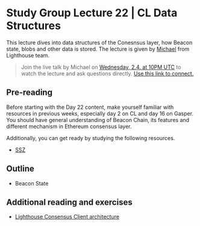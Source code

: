 # Study Group Lecture 22 | CL Data Structures

This lecture dives into data structures of the Conesnsus layer, how Beacon state, blobs and other data is stored. The lecture is given by [Michael](https://github.com/michaelsproul/) from Lighthouse team.

> Join the live talk by Michael on [Wednesday, 2.4. at 10PM UTC](https://www.timeanddate.com/worldclock/converter.html?iso=20250402T220000&p1=1440&p2=37&p3=136&p4=237&p5=923&p6=204&p7=671&p8=16&p9=41&p10=107&p11=28) to watch the lecture and ask questions directly. [Use this link to connect.](https://meet.ethereum.org/eps-office-hours) 


## Pre-reading

Before starting with the Day 22 content, make yourself familiar with resources in previous weeks, especially day 2 on CL and day 16 on Gasper. You should have general understanding of Beacon Chain, its features and different mechanism in Ethereum consensus layer. 

Additionally, you can get ready by studying the following resources.

- [SSZ](https://epf.wiki/#/wiki/CL/SSZ)

## Outline

- Beacon State

## Additional reading and exercises

- [Lighthouse Consensus Client architecture](https://www.youtube.com/watch?v=pLHhTh_vGZ0) 
